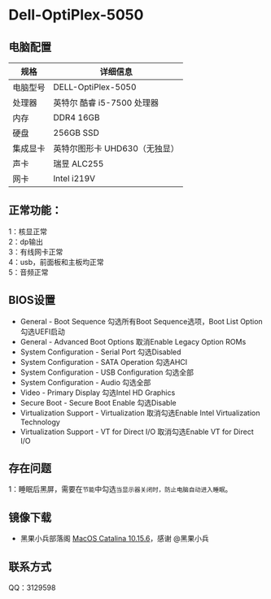 # Dell-OptiPlex-5050
## 电脑配置

| 规格     | 详细信息               |
| -------- |--------------------|
| 电脑型号 | DELL-OptiPlex-5050 |
| 处理器   | 英特尔 酷睿 i5-7500 处理器 |
| 内存     | DDR4 16GB          |
| 硬盘     | 256GB SSD          |
| 集成显卡 | 英特尔图形卡 UHD630（无独显） |
| 声卡     | 瑞昱 ALC255          |
| 网卡     | Intel i219V        |

## 正常功能：
1：核显正常  
2：dp输出   
3：有线网卡正常  
4：usb，前面板和主板均正常  
5：音频正常   

## BIOS设置
+ General - Boot Sequence  勾选所有Boot Sequence选项，Boot List Option勾选UEFI启动
+ General - Advanced Boot Options  取消Enable Legacy Option ROMs
+ System Configuration - Serial Port  勾选Disabled
+ System Configuration - SATA Operation  勾选AHCI
+ System Configuration - USB Configuration  勾选全部
+ System Configuration - Audio  勾选全部 
+ Video - Primary Display  勾选Intel HD Graphics
+ Secure Boot - Secure Boot Enable  勾选Disable
+ Virtualization Support - Virtualization  取消勾选Enable Intel Virtualization Technology
+ Virtualization Support - VT for Direct I/O  取消勾选Enable VT for Direct I/O

## 存在问题
1：睡眠后黑屏，需要在`节能`中勾选`当显示器关闭时，防止电脑自动进入睡眠`。

## 镜像下载
- 黑果小兵部落阁 [MacOS Catalina 10.15.6](https://blog.daliansky.net/macOS-Catalina-10.15.6-19G73-Release-version-with-Clover-5119-original-image-Double-EFI-Version-UEFI-and-MBR.html)，感谢 @黑果小兵

## 联系方式
QQ：3129598